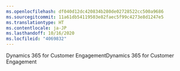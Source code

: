 ```yaml
---
ms.openlocfilehash: df040d12dc420834b280de02728522cc500a9686
ms.sourcegitcommit: 11a61db54119503e82faec5f99c4273e8d1247e5
ms.translationtype: HT
ms.contentlocale: ja-JP
ms.lasthandoff: 10/16/2020
ms.locfileid: "4069832"
---
```

<span data-ttu-id="7021b-101">Dynamics 365 for Customer Engagement</span><span class="sxs-lookup"><span data-stu-id="7021b-101">Dynamics 365 for Customer Engagement</span></span>
